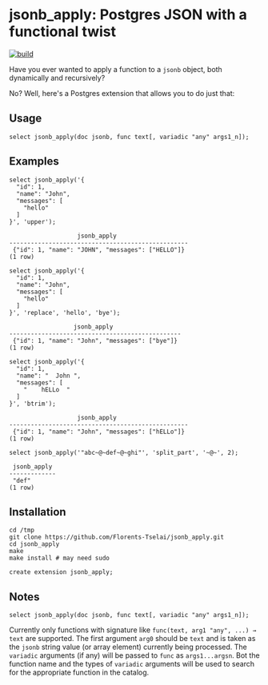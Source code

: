 # jsonb_apply: Postgres JSON with a functional twist

[![build](https://github.com/Florents-Tselai/jsonb_apply/actions/workflows/build.yml/badge.svg)](https://github.com/Florents-Tselai/jsonb_apply/actions/workflows/build.yml)

Have you ever wanted to apply a function to a `jsonb` object, both dynamically and recursively?

No? Well, here's a Postgres extension that allows you to do just that:

## Usage

```tsql
select jsonb_apply(doc jsonb, func text[, variadic "any" args1_n]);
```

## Examples

```tsql
select jsonb_apply('{
  "id": 1,
  "name": "John",
  "messages": [
    "hello"
  ]
}', 'upper');
```
```tsql
                   jsonb_apply                    
--------------------------------------------------
 {"id": 1, "name": "JOHN", "messages": ["HELLO"]}
(1 row)
```

```tsql
select jsonb_apply('{
  "id": 1,
  "name": "John",
  "messages": [
    "hello"
  ]
}', 'replace', 'hello', 'bye');
```
```tsql
                  jsonb_apply                   
------------------------------------------------
 {"id": 1, "name": "John", "messages": ["bye"]}
(1 row)
```


```tsql
select jsonb_apply('{
  "id": 1,
  "name": "  John ",
  "messages": [
    "    hELLo  "
  ]
}', 'btrim');
```
```tsql
                   jsonb_apply                    
--------------------------------------------------
 {"id": 1, "name": "John", "messages": ["hELLo"]}
(1 row)
```


```tsql
select jsonb_apply('"abc~@~def~@~ghi"', 'split_part', '~@~', 2);
```
```tsql
 jsonb_apply 
-------------
 "def"
(1 row)
```

## Installation

```
cd /tmp
git clone https://github.com/Florents-Tselai/jsonb_apply.git
cd jsonb_apply
make
make install # may need sudo
```

```tsql
create extension jsonb_apply;
```

## Notes

```tsql
select jsonb_apply(doc jsonb, func text[, variadic "any" args1_n]);
```

Currently only functions with signature like `func(text, arg1 "any", ...) → text` are supported.
The first argument `arg0` should be `text` and is taken as the `jsonb` string value (or array element) currently being processed.
The `variadic` arguments (if any) will be passed to `func` as `args1...argsn`.
Bot the function name and the types of `variadic` arguments will be used to search for the appropriate function in the catalog.
